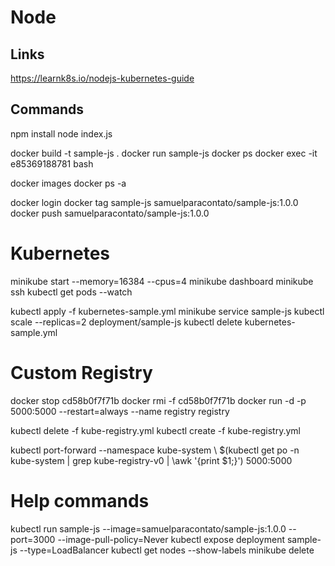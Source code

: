 # Node

## Links

https://learnk8s.io/nodejs-kubernetes-guide

## Commands

npm install
node index.js

docker build -t sample-js .
docker run sample-js
docker ps
docker exec -it e85369188781 bash

docker images
docker ps -a

docker login
docker tag sample-js samuelparacontato/sample-js:1.0.0
docker push samuelparacontato/sample-js:1.0.0

# Kubernetes

minikube start --memory=16384 --cpus=4
minikube dashboard
minikube ssh
kubectl get pods --watch

kubectl apply -f kubernetes-sample.yml
minikube service sample-js
kubectl scale --replicas=2 deployment/sample-js
kubectl delete kubernetes-sample.yml

# Custom Registry

docker stop cd58b0f7f71b
docker rmi -f cd58b0f7f71b
docker run -d -p 5000:5000 --restart=always --name registry registry

kubectl delete -f kube-registry.yml
kubectl create -f kube-registry.yml

kubectl port-forward --namespace kube-system \ $(kubectl get po -n kube-system | grep kube-registry-v0 | \awk '{print $1;}') 5000:5000

# Help commands

kubectl run sample-js --image=samuelparacontato/sample-js:1.0.0 --port=3000 --image-pull-policy=Never
kubectl expose deployment sample-js --type=LoadBalancer
kubectl get nodes --show-labels
minikube delete